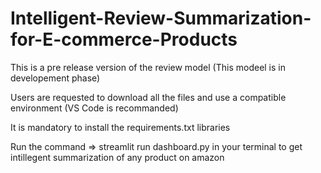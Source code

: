 # Intelligent-Review-Summarization-for-E-commerce-Products

This is a pre release version of the review model (This  modeel is in developement phase) 

Users are requested to download all the files and use a compatible environment (VS Code is recommanded)

It is mandatory to install the requirements.txt libraries

Run the command => streamlit run dashboard.py  in your terminal to get intillegent summarization of any product on amazon

